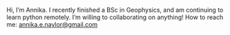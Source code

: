 Hi, I’m Annika. I recently finished a BSc in Geophysics, and am continuing to learn python remotely. I’m willing to collaborating on anything! How to reach me: annika.e.naylor@gmail.com

<!---
annikan24/annikan24 is a ✨ special ✨ repository because its `README.md` (this file) appears on your GitHub profile.
You can click the Preview link to take a look at your changes.
--->
